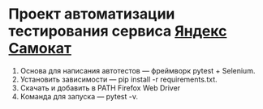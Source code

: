 # Проект автоматизации тестирования сервиса [Яндекс Самокат](https://qa-scooter.praktikum-services.ru)
1. Основа для написания автотестов — фреймворк pytest + Selenium.
2. Установить зависимости — pip install -r requirements.txt.
3. Скачать и добавить в PATH Firefox Web Driver 
4. Команда для запуска — pytest -v. 